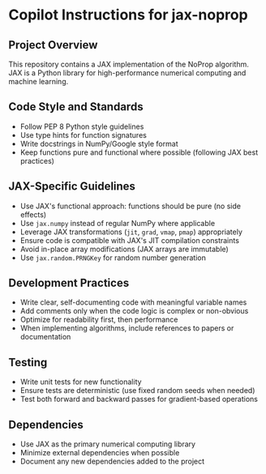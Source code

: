 # Copilot Instructions for jax-noprop

## Project Overview
This repository contains a JAX implementation of the NoProp algorithm. JAX is a Python library for high-performance numerical computing and machine learning.

## Code Style and Standards
- Follow PEP 8 Python style guidelines
- Use type hints for function signatures
- Write docstrings in NumPy/Google style format
- Keep functions pure and functional where possible (following JAX best practices)

## JAX-Specific Guidelines
- Use JAX's functional approach: functions should be pure (no side effects)
- Use `jax.numpy` instead of regular NumPy where applicable
- Leverage JAX transformations (`jit`, `grad`, `vmap`, `pmap`) appropriately
- Ensure code is compatible with JAX's JIT compilation constraints
- Avoid in-place array modifications (JAX arrays are immutable)
- Use `jax.random.PRNGKey` for random number generation

## Development Practices
- Write clear, self-documenting code with meaningful variable names
- Add comments only when the code logic is complex or non-obvious
- Optimize for readability first, then performance
- When implementing algorithms, include references to papers or documentation

## Testing
- Write unit tests for new functionality
- Ensure tests are deterministic (use fixed random seeds when needed)
- Test both forward and backward passes for gradient-based operations

## Dependencies
- Use JAX as the primary numerical computing library
- Minimize external dependencies when possible
- Document any new dependencies added to the project
